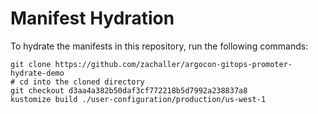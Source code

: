# Manifest Hydration

To hydrate the manifests in this repository, run the following commands:

```shell
git clone https://github.com/zachaller/argocon-gitops-promoter-hydrate-demo
# cd into the cloned directory
git checkout d3aa4a382b50daf3cf772218b5d7992a238837a8
kustomize build ./user-configuration/production/us-west-1
```
